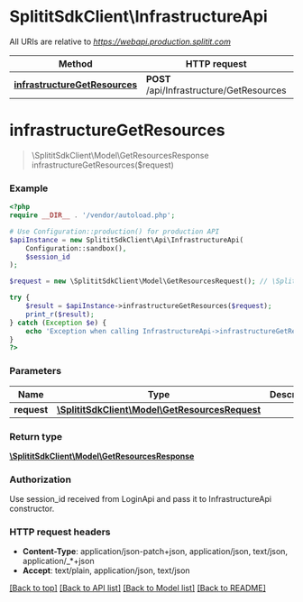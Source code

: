 # SplititSdkClient\InfrastructureApi

All URIs are relative to *https://webapi.production.splitit.com*

Method | HTTP request | Description
------------- | ------------- | -------------
[**infrastructureGetResources**](InfrastructureApi.md#infrastructureGetResources) | **POST** /api/Infrastructure/GetResources | 


# **infrastructureGetResources**
> \SplititSdkClient\Model\GetResourcesResponse infrastructureGetResources($request)



### Example
```php
<?php
require __DIR__ . '/vendor/autoload.php';

# Use Configuration::production() for production API
$apiInstance = new SplititSdkClient\Api\InfrastructureApi(
    Configuration::sandbox(),
    $session_id
);

$request = new \SplititSdkClient\Model\GetResourcesRequest(); // \SplititSdkClient\Model\GetResourcesRequest | 

try {
    $result = $apiInstance->infrastructureGetResources($request);
    print_r($result);
} catch (Exception $e) {
    echo 'Exception when calling InfrastructureApi->infrastructureGetResources: ', $e->getMessage(), PHP_EOL;
}
?>
```

### Parameters

Name | Type | Description  | Notes
------------- | ------------- | ------------- | -------------
 **request** | [**\SplititSdkClient\Model\GetResourcesRequest**](../Model/GetResourcesRequest.md)|  |

### Return type

[**\SplititSdkClient\Model\GetResourcesResponse**](../Model/GetResourcesResponse.md)

### Authorization

Use session_id received from LoginApi and pass it to InfrastructureApi constructor.

### HTTP request headers

 - **Content-Type**: application/json-patch+json, application/json, text/json, application/_*+json
 - **Accept**: text/plain, application/json, text/json

[[Back to top]](#) [[Back to API list]](../../README.md#documentation-for-api-endpoints) [[Back to Model list]](../../README.md#documentation-for-models) [[Back to README]](../../README.md)

